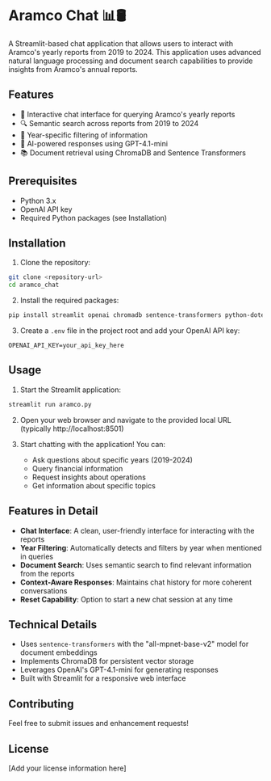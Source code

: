 # Aramco Chat 📊🛢️

A Streamlit-based chat application that allows users to interact with Aramco's yearly reports from 2019 to 2024. This application uses advanced natural language processing and document search capabilities to provide insights from Aramco's annual reports.

## Features

- 💬 Interactive chat interface for querying Aramco's yearly reports
- 🔍 Semantic search across reports from 2019 to 2024
- 📅 Year-specific filtering of information
- 🤖 AI-powered responses using GPT-4.1-mini
- 📚 Document retrieval using ChromaDB and Sentence Transformers

## Prerequisites

- Python 3.x
- OpenAI API key
- Required Python packages (see Installation)

## Installation

1. Clone the repository:
```bash
git clone <repository-url>
cd aramco_chat
```

2. Install the required packages:
```bash
pip install streamlit openai chromadb sentence-transformers python-dotenv
```

3. Create a `.env` file in the project root and add your OpenAI API key:
```
OPENAI_API_KEY=your_api_key_here
```

## Usage

1. Start the Streamlit application:
```bash
streamlit run aramco.py
```

2. Open your web browser and navigate to the provided local URL (typically http://localhost:8501)

3. Start chatting with the application! You can:
   - Ask questions about specific years (2019-2024)
   - Query financial information
   - Request insights about operations
   - Get information about specific topics

## Features in Detail

- **Chat Interface**: A clean, user-friendly interface for interacting with the reports
- **Year Filtering**: Automatically detects and filters by year when mentioned in queries
- **Document Search**: Uses semantic search to find relevant information from the reports
- **Context-Aware Responses**: Maintains chat history for more coherent conversations
- **Reset Capability**: Option to start a new chat session at any time

## Technical Details

- Uses `sentence-transformers` with the "all-mpnet-base-v2" model for document embeddings
- Implements ChromaDB for persistent vector storage
- Leverages OpenAI's GPT-4.1-mini for generating responses
- Built with Streamlit for a responsive web interface

## Contributing

Feel free to submit issues and enhancement requests!

## License

[Add your license information here]
